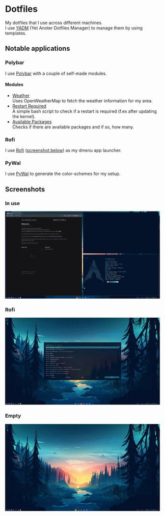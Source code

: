 # Dotfiles

My dotfiles that I use across different machines.  
I use [YADM](https://github.com/TheLocehiliosan/yadm) (Yet Anoter Dotfiles Manager) to manage them by using templates.


## Notable applications
### Polybar
I use [Polybar](https://github.com/polybar/polybar) with a couple of self-made modules.  

#### Modules
* [Weather](https://github.com/husjon/polybar_module-weather)  
  Uses OpenWeatherMap to fetch the weather information for my area.
* [Restart Required](https://github.com/husjon/polybar_module-restart_required)  
  A simple bash script to check if a restart is required (f.ex after updating the kernel).
* [Available Packages](https://github.com/husjon/polybar_module-available_packages)  
  Checks if there are available packages and if so, how many.


### Rofi
I use [Rofi](https://github.com/davatorium/rofi) ([screenshot below](#rofi-1)) as my dmenu app launcher.


### PyWal
I use [PyWal](https://github.com/dylanaraps/pywal) to generate the color-schemes for my setup.


## Screenshots
### In use
![screenshot-active.webp](screenshot-active.webp)

### Rofi
![screenshot-rofi.webp](screenshot-rofi.webp)

### Empty
![screenshot-empty.webp](screenshot-empty.webp)
